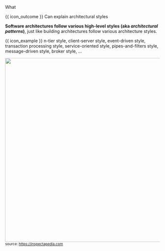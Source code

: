 <span id="title">What</span>

<span id="prereqs"><panel src="../../../introduction/what/unit-inElsewhere-asFlat.md" boilerplate header="%%{{ icon_prereq }} Design → Architecture → Introduction → What%%" popup-url="{{ baseUrl }}/architecture/introduction/what" /></span>

<span id="outcomes">{{ icon_outcome }} Can explain architectural styles</span>

<div id="body">

**Software architectures follow various high-level styles (aka _architectural patterns_)**, just like <trigger trigger="click" for="modal:archiStyles-buildingArchitectures">building architectures follow various architecture styles</trigger>.

<tip-box> 

{{ icon_example }} n-tier style, client-server style, event-driven style, transaction processing style, service-oriented style, pipes-and-filters style, message-driven style, broker style, ...

</tip-box>

<modal large title="Building Architecture Styles" id="modal:archiStyles-buildingArchitectures">

<img src="https://inspectapedia.com/exterior/ArchitectureStyles.jpg" width="600"/><br>
<sub>source: https://inspectapedia.com</sub>

</modal>

</div>

<div id="extras">
</div>